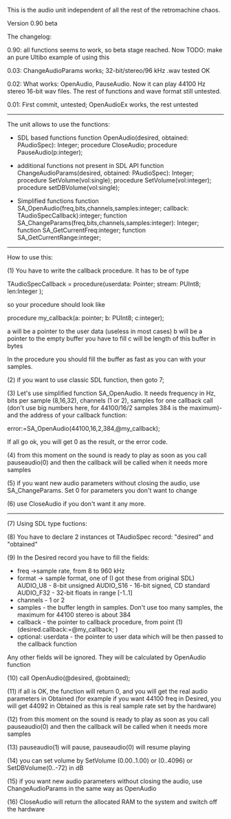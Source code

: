 This is the audio unit independent of all the rest of the retromachine chaos. 

Version 0.90 beta

The changelog:

0.90: all functions seems to work, so beta stage reached. Now TODO: make an pure Ultibo example of using this

0.03: ChangeAudioParams works; 32-bit/stereo/96 kHz .wav tested OK 

0.02: What works: OpenAudio, PauseAudio. Now it can play 44100 Hz stereo 16-bit wav files.
The rest of functions and wave format still untested.

0.01: First commit, untested; OpenAudioEx works, the rest untested

-----------------------------------------------------------------------------
The unit allows to use the functions:

 - SDL based functions
function  OpenAudio(desired, obtained: PAudioSpec): Integer;
procedure CloseAudio;
procedure PauseAudio(p:integer);

 - additional functions not present in SDL API
function  ChangeAudioParams(desired, obtained: PAudioSpec): Integer;
procedure SetVolume(vol:single);
procedure SetVolume(vol:integer);
procedure setDBVolume(vol:single);

 - Simplified functions 
function  SA_OpenAudio(freq,bits,channels,samples:integer; callback: TAudioSpecCallback):integer;
function  SA_ChangeParams(freq,bits,channels,samples:integer): Integer;
function  SA_GetCurrentFreq:integer;
function  SA_GetCurrentRange:integer;

------------------------------------------------------------------------------

How to use this:

(1) You have to write the callback procedure. It has to be of type

TAudioSpecCallback = procedure(userdata: Pointer; stream: PUInt8; len:Integer );  

 so your procedure should look like

procedure my_callback(a: pointer; b: PUInt8; c:integer);

a will be a pointer to the user data (useless in most cases)
b will be a pointer to the empty buffer you have to fill
c will be length of this buffer in bytes

In the procedure you should fill the buffer as fast as you can with your samples.


(2) if you want to use classic SDL function, then goto 7;

(3) Let's use simplified function SA_OpenAudio. It needs frequency in Hz, bits per sample (8,16,32), channels (1 or 2), 
samples for one callback call (don't use big numbers here, for 44100/16/2 samples 384 is the maximum)- and the address 
of your callback function:

error:=SA_OpenAudio(44100,16,2,384,@my_callback);

If all go ok, you will get 0 as the result, or the error code.

(4) from this moment on the sound is ready to play as soon as you call pauseaudio(0) and then the callback will be called when it needs more samples

(5) if you want new audio parameters without closing the audio, use SA_ChangeParams. Set 0 for parameters you don't want to change

(6) use CloseAudio if you don't want it any more.

-------------------------------------------------
(7) Using SDL type fuctions:

(8) You have to declare 2 instances ot TAudioSpec record: "desired" and "obtained" 

(9) In the Desired record you have to fill the fields:
 - freq ->sample rate, from 8 to 960 kHz
 - format -> sample format, one of  (I got these from original SDL)     
      AUDIO_U8   - 8-bit unsigned
      AUDIO_S16 - 16-bit signed, CD standard
      AUDIO_F32 - 32-bit floats in range [-1..1]
 - channels - 1 or 2
 - samples - the buffer length in samples. Don't use too many samples, the maximum for 44100 stereo is about 384
 - callback - the pointer to callback procedure, from point (1) (desired.callback:=@my_callback; )
 - optional: userdata - the pointer to user data which will be then passed to the callback function

Any other fields will be ignored. They will be calculated by OpenAudio function 

(10) call OpenAudio(@desired, @obtained);

(11) if all is OK, the function will return 0, and you will get the real audio parameters in Obtained (for example if you want 44100 freq in Desired, you will get 44092 in Obtained as this is real sample rate set by the hardware)

(12) from this moment on the sound is ready to play as soon as you call pauseaudio(0) and then the callback will be called when it needs more samples
 
(13) pauseaudio(1) will pause, pauseaudio(0) will resume playing

(14) you can set volume by SetVolume (0.00..1.00) or (0..4096) or SetDBVolume(0..-72) in dB

(15) if you want new audio parameters without closing the audio, use ChangeAudioParams in the same way as OpenAudio

(16) CloseAudio will return the allocated RAM to the system and switch off the hardware


